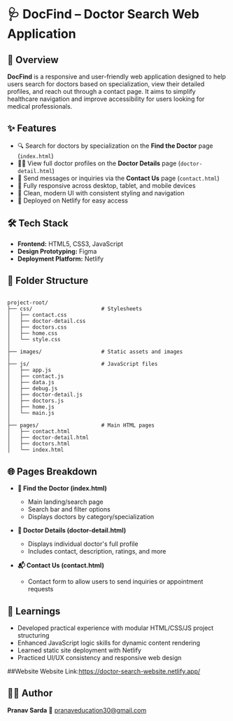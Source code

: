 
# 🩺 DocFind – Doctor Search Web Application

## 📌 Overview
**DocFind** is a responsive and user-friendly web application designed to help users search for doctors based on specialization, view their detailed profiles, and reach out through a contact page. It aims to simplify healthcare navigation and improve accessibility for users looking for medical professionals.

## ✨ Features
- 🔍 Search for doctors by specialization on the **Find the Doctor** page (`index.html`)
- 👨‍⚕️ View full doctor profiles on the **Doctor Details** page (`doctor-detail.html`)
- 📩 Send messages or inquiries via the **Contact Us** page (`contact.html`)
- 📱 Fully responsive across desktop, tablet, and mobile devices
- 🎨 Clean, modern UI with consistent styling and navigation
- 🚀 Deployed on Netlify for easy access

## 🛠️ Tech Stack
- **Frontend:** HTML5, CSS3, JavaScript 
- **Design Prototyping:** Figma
- **Deployment Platform:** Netlify

## 📁 Folder Structure

```

project-root/
├── css/                      # Stylesheets
│   ├── contact.css
│   ├── doctor-detail.css
│   ├── doctors.css
│   ├── home.css
│   └── style.css
│
├── images/                   # Static assets and images
│
├── js/                       # JavaScript files
│   ├── app.js
│   ├── contact.js
│   ├── data.js
│   ├── debug.js
│   ├── doctor-detail.js
│   ├── doctors.js
│   ├── home.js
│   └── main.js
│
├── pages/                    # Main HTML pages
│   ├── contact.html
│   ├── doctor-detail.html
│   ├── doctors.html
│   └── index.html
```

## 🌐 Pages Breakdown

- **🧭 Find the Doctor (index.html)**  
  - Main landing/search page
  - Search bar and filter options
  - Displays doctors by category/specialization

- **📄 Doctor Details (doctor-detail.html)**  
  - Displays individual doctor's full profile
  - Includes contact, description, ratings, and more

- **📬 Contact Us (contact.html)**  
  - Contact form to allow users to send inquiries or appointment requests


## 🎯 Learnings

* Developed practical experience with modular HTML/CSS/JS project structuring
* Enhanced JavaScript logic skills for dynamic content rendering
* Learned static site deployment with Netlify
* Practiced UI/UX consistency and responsive web design

##Website 
Website Link:https://doctor-search-website.netlify.app/

## 👨‍💻 Author

**Pranav Sarda**
📧 [pranaveducation30@gmail.com](mailto:pranaveducation30@gmail.com)


